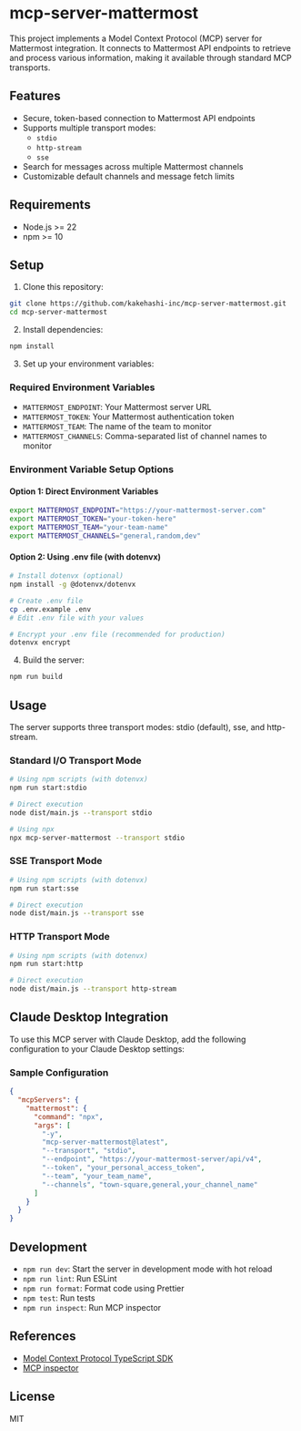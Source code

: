 # mcp-server-mattermost

This project implements a Model Context Protocol (MCP) server for Mattermost integration. It connects to Mattermost API endpoints to retrieve and process various information, making it available through standard MCP transports.

## Features

- Secure, token-based connection to Mattermost API endpoints
- Supports multiple transport modes:
  - `stdio`
  - `http-stream`
  - `sse`
- Search for messages across multiple Mattermost channels
- Customizable default channels and message fetch limits

## Requirements

- Node.js >= 22
- npm >= 10

## Setup

1. Clone this repository:

```bash
git clone https://github.com/kakehashi-inc/mcp-server-mattermost.git
cd mcp-server-mattermost
```

2. Install dependencies:

```bash
npm install
```

3. Set up your environment variables:

### Required Environment Variables

- `MATTERMOST_ENDPOINT`: Your Mattermost server URL
- `MATTERMOST_TOKEN`: Your Mattermost authentication token
- `MATTERMOST_TEAM`: The name of the team to monitor
- `MATTERMOST_CHANNELS`: Comma-separated list of channel names to monitor

### Environment Variable Setup Options

#### Option 1: Direct Environment Variables
```bash
export MATTERMOST_ENDPOINT="https://your-mattermost-server.com"
export MATTERMOST_TOKEN="your-token-here"
export MATTERMOST_TEAM="your-team-name"
export MATTERMOST_CHANNELS="general,random,dev"
```

#### Option 2: Using .env file (with dotenvx)
```bash
# Install dotenvx (optional)
npm install -g @dotenvx/dotenvx

# Create .env file
cp .env.example .env
# Edit .env file with your values

# Encrypt your .env file (recommended for production)
dotenvx encrypt
```

4. Build the server:

```bash
npm run build
```

## Usage

The server supports three transport modes: stdio (default), sse, and http-stream.

### Standard I/O Transport Mode

```bash
# Using npm scripts (with dotenvx)
npm run start:stdio

# Direct execution
node dist/main.js --transport stdio

# Using npx
npx mcp-server-mattermost --transport stdio
```

### SSE Transport Mode

```bash
# Using npm scripts (with dotenvx)
npm run start:sse

# Direct execution
node dist/main.js --transport sse
```

### HTTP Transport Mode

```bash
# Using npm scripts (with dotenvx)
npm run start:http

# Direct execution
node dist/main.js --transport http-stream
```

## Claude Desktop Integration

To use this MCP server with Claude Desktop, add the following configuration to your Claude Desktop settings:

### Sample Configuration

```json
{
  "mcpServers": {
    "mattermost": {
      "command": "npx",
      "args": [
        "-y",
        "mcp-server-mattermost@latest",
        "--transport", "stdio",
        "--endpoint", "https://your-mattermost-server/api/v4",
        "--token", "your_personal_access_token",
        "--team", "your_team_name",
        "--channels", "town-square,general,your_channel_name"
      ]
    }
  }
}
```

## Development

- `npm run dev`: Start the server in development mode with hot reload
- `npm run lint`: Run ESLint
- `npm run format`: Format code using Prettier
- `npm test`: Run tests
- `npm run inspect`: Run MCP inspector

## References

- [Model Context Protocol TypeScript SDK](https://github.com/modelcontextprotocol/typescript-sdk)
- [MCP inspector](https://github.com/modelcontextprotocol/inspector)

## License

MIT
